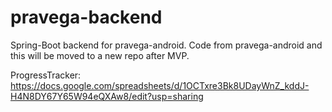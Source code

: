 # pravega-backend
Spring-Boot backend for pravega-android. Code from pravega-android and this will be moved to a new repo after MVP. 

ProgressTracker: 
<br />
https://docs.google.com/spreadsheets/d/1OCTxre3Bk8UDayWnZ_kddJ-H4N8DY67Y65W94eQXAw8/edit?usp=sharing
